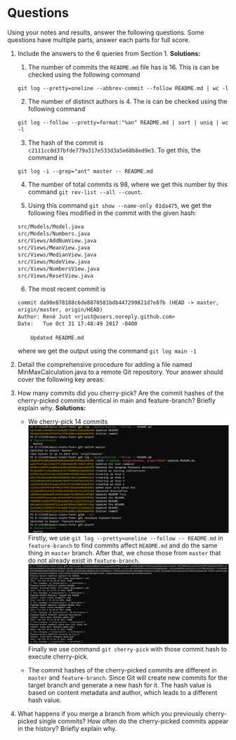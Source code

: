 # Questions
Using your notes and results, answer the following questions. Some questions have multiple parts, answer each parts for full score.

1. Include the answers to the 6 queries from Section 1.
**Solutions:**

    1. The number of commits the `README.md` file has is 16. This is can be checked using the following command 

    ```
    git log --pretty=oneline --abbrev-commit --follow README.md | wc -l
    ```

    2. The number of distinct authors is 4. The is can be checked using the following command
    
    ```
    git log --follow --pretty=format:"%an" README.md | sort | uniq | wc -l
    ```

    3. The hash of the commit is `c2111cc0d37bfde779a317e533d3a5e68b8ed9e3`. To get this, the command is 

    ```
    git log -i --grep="ant" master -- README.md
    ```

    4. The number of total commits is 98, where we get this number by this command `git rev-list --all --count`. 


    5. Using this command `git show --name-only 01da475`, we get the following files modified in the commit with the given hash: 

    ```
    src/Models/Model.java
    src/Models/Numbers.java
    src/Views/AddNumView.java
    src/Views/MeanView.java
    src/Views/MedianView.java
    src/Views/ModeView.java
    src/Views/NumbersView.java
    src/Views/ResetView.java
    ```

    6. The most recent commit is 

    ```
    commit da90e878188c6de8870581bdb447299821d7e87b (HEAD -> master, origin/master, origin/HEAD)
    Author: René Just <rjust@users.noreply.github.com>
    Date:   Tue Oct 31 17:48:49 2017 -0400

        Updated README.md
    ```

    where we get the output using the command `git log main -1`


2. Detail the comprehensive procedure for adding a file named MinMaxCalculation.java to a remote Git repository. Your answer should cover the following key areas:

3. How many commits did you cherry-pick? Are the commit hashes of the cherry-picked commits identical in main and feature-branch? Briefly explain why.
**Solutions:**
    - We cherry-pick 14 commits
    ![Alt text](image.png)
    Firstly, we use ``` git log --pretty=oneline --follow -- README.md ``` in `feature-branch` to find commits affect `README.md` and do the same thing in `master` branch. After that, we chose those from `master` that do not already exist in `feature-branch`. 
    ![Alt text](image-1.png)
    Finally we use command `git cherry-pick` with those commit hash to execute cherry-pick.


    - The commit hashes of the cherry-picked commits are different in `master` and `feature-branch`.
    Since Git will create new commits for the target branch and generate a new hash for it. The hash value is 
    based on content metadata and author, which leads to a different hash value.

4. What happens if you merge a branch from which you previously cherry-picked single commits? How
often do the cherry-picked commits appear in the history? Briefly explain why.
